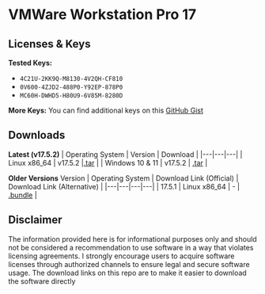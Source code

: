 # VMWare Workstation Pro 17

## Licenses & Keys

**Tested Keys:**

* `4C21U-2KK9Q-M8130-4V2QH-CF810`
* `0V600-4ZJD2-488P0-Y92EP-878P0`
* `MC60H-DWHD5-H80U9-6V85M-8280D`

**More Keys:**  You can find additional keys on this [GitHub Gist](https://gist.github.com/PurpleVibe32/1e9b30754ff18d64ad48155ed29d83de)

## Downloads
**Latest (v17.5.2)**
| Operating System | Version | Download |
|---|---|---|
| Linux x86_64 | v17.5.2 |[.tar](https://www.mediafire.com/file/jzwd155ao9j28kf/VMware-Workstation-17.5.2-23775571.x86_64.bundle.tar/file) |
| Windows 10 & 11 | v17.5.2 | [.tar](https://www.mediafire.com/file/9c3ettzp7t2nbwo/VMware-workstation-17.5.2-23775571.exe.tar/file) |



**Older Versions**
 Version | Operating System | Download Link (Official) | Download Link (Alternative) |
|---|---|---|---|
| 17.5.1 | Linux x86_64 | - | [.bundle](https://www.mediafire.com/file/w1kzgwejx254c22/VMware-Workstation-Full-17.5.1-23298084.x86_64.bundle/file) |

## Disclaimer

The information provided here is for informational purposes only and should not be considered a recommendation to use software in a way that violates licensing agreements. I strongly encourage users to acquire software licenses through authorized channels to ensure legal and secure software usage. The download links on this repo are to make it easier to download the software directly

